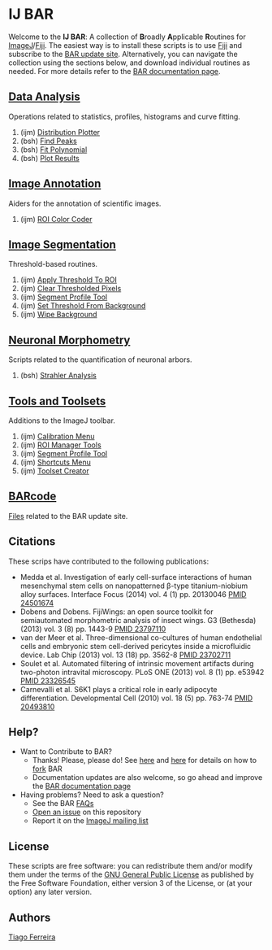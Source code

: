 # <a name="scripts"></a>IJ BAR

Welcome to the **IJ BAR**: A collection of <b>B</b>roadly <b>A</b>pplicable <b>R</b>outines for [ImageJ][ij1]/[Fiji][fiji]. The easiest way is to install these scripts is to use [Fiji][fiji] and subscribe to the [BAR update site](http://fiji.sc/BAR#Installation). Alternatively, you can navigate the collection using the sections below, and download individual routines as needed.
For more details refer to the [BAR documentation page][fijibar].


## [Data Analysis](./Data_Analysis/README.md#analysis)
  Operations related to statistics, profiles, histograms and curve fitting.

  1. (ijm) [Distribution Plotter](./Data_Analysis/README.md#distribution-plotter)
  2. (bsh) [Find Peaks](./Data_Analysis/README.md#find-peaks)
  3. (bsh) [Fit Polynomial](./Data_Analysis/README.md#fit-polynomial)
  4. (bsh) [Plot Results](./Data_Analysis/README.md#plot-results)


## [Image Annotation](./Annotation/README.md#annotation)
  Aiders for the annotation of scientific images.

  1. (ijm) [ROI Color Coder](./Annotation/README.md#roi-color-coder)


## [Image Segmentation](./Segmentation/README.md#segmentation)
  Threshold-based routines.

  1. (ijm) [Apply Threshold To ROI](./Segmentation/README.md#apply-threshold-to-roi)
  2. (ijm) [Clear Thresholded Pixels](./Segmentation/README.md#clear-thresholded-pixels)
  3. (ijm) [Segment Profile Tool](./Tools/README.md#segment-profile-tool)
  4. (ijm) [Set Threshold From Background](./Segmentation/README.md#set-threshold-from-background)
  5. (ijm) [Wipe Background](./Segmentation/README.md#wipe-background)


## [Neuronal Morphometry](./Morphometry/README.md#morphometry)
  Scripts related to the quantification of neuronal arbors.

  1. (bsh) [Strahler Analysis](./Morphometry/README.md#strahler-analysis)


## [Tools and Toolsets](./Tools/README.md#tools-and-toolsets)
  Additions to the ImageJ toolbar.

  1. (ijm) [Calibration Menu](./Tools/README.md#calibration-menu)
  2. (ijm) [ROI Manager Tools](./Tools/README.md#roi-manager-tools)
  3. (ijm) [Segment Profile Tool](./Tools/README.md#segment-profile-tool)
  4. (ijm) [Shortcuts Menu](./Tools/README.md#shortcuts-menu)
  5. (ijm) [Toolset Creator](./Tools/README.md#toolset-creator)

## [BARcode](./BAR/README.md#bar-specific-files)
  [Files](./BAR/README.md#bar-specific-files) related to the BAR update site.


## Citations
These scrips have contributed to the following publications:

  - Medda et al. Investigation of early cell-surface interactions of human mesenchymal stem cells on nanopatterned β-type titanium-niobium alloy surfaces. Interface Focus (2014) vol. 4 (1) pp. 20130046 [PMID 24501674](http://www.ncbi.nlm.nih.gov/pubmed/24501674)
  - Dobens and Dobens. FijiWings: an open source toolkit for semiautomated morphometric analysis of insect wings. G3 (Bethesda) (2013) vol. 3 (8) pp. 1443-9 [PMID 23797110](http://www.ncbi.nlm.nih.gov/pubmed/23797110)
  - van der Meer et al. Three-dimensional co-cultures of human endothelial cells and embryonic stem cell-derived pericytes inside a microfluidic device. Lab Chip (2013) vol. 13 (18) pp. 3562-8 [PMID 23702711](http://www.ncbi.nlm.nih.gov/pubmed/23702711)
  - Soulet et al. Automated filtering of intrinsic movement artifacts during two-photon intravital microscopy. PLoS ONE (2013) vol. 8 (1) pp. e53942 [PMID 23326545](http://www.ncbi.nlm.nih.gov/pubmed/23326545)
  - Carnevalli et al. S6K1 plays a critical role in early adipocyte differentiation. Developmental Cell (2010) vol. 18 (5) pp. 763-74 [PMID 20493810](http://www.ncbi.nlm.nih.gov/pubmed/20493810)



## Help?
 * Want to Contribute to BAR?
    * Thanks! Please, please do! See [here](https://guides.github.com/activities/contributing-to-open-source/) and [here](https://help.github.com/articles/fork-a-repo) for details on how to [fork](https://github.com/tferr/Scripts/fork) BAR
    * Documentation updates are also welcome, so go ahead and improve the [BAR documentation page][fijibar]
 * Having problems? Need to ask a question?
    * See the BAR [FAQs](http://fiji.sc/BAR#FAQ)
    * [Open an issue](https://github.com/tferr/Scripts/issues) on this repository
    * Report it on the [ImageJ mailing list](http://imagej.nih.gov/ij/list.html)


License
-------
These scripts are free software: you can redistribute them and/or modify them under the terms of the [GNU General Public License](http://www.gnu.org/licenses/gpl.txt) as published by the Free Software Foundation, either version 3 of the License, or (at your option) any later version.


Authors
-------
[Tiago Ferreira](mailto:tiagoalvespedrosa_at_gmail_dot_com)

[ij1]: http://imagej.nih.gov/ij/
[fiji]: http://fiji.sc/
[fijibar]: http://fiji.sc/BAR
